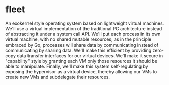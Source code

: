 # fleet
An exokernel style operating system based on lightweight virtual machines.
We'll use a virtual implementation of the traditional PC architecture instead
of abstracting it under a system call API. We'll put each process in its own
virtual machine, with no shared mutable resources; as in the principle embraced
by Go, processes will share data by communicating instead of communicating by
sharing data. We'll make this efficient by providing zero-copy data transfer
interfaces for our virtual devices. We'll make it secure in "capability" style
by granting each VM only those resources it should be able to manipulate.
Finally, we'll make this system self-regulating by exposing the hypervisor as
a virtual device, thereby allowing our VMs to create new VMs and subdelegate
their resources.


